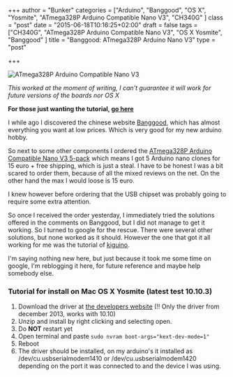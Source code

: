 +++
author = "Bunker"
categories = ["Arduino", "Banggood", "OS X", "Yosmite", "ATmega328P Arduino Compatible Nano V3", "CH340G" ]
class = "post"
date = "2015-06-18T10:16:25+02:00"
draft = false
tags = ["CH340G", "ATmega328P Arduino Compatible Nano V3", "OS X Yosmite", "Banggood" ]
title = "Banggood: ATmega328P Arduino Nano V3"
type = "post"

+++

![ATmega328P Arduino Compatible Nano V3][6_img_link]

_This worked at the moment of writing, I can't guarantee it will work for future versions of the boards nor OS X_

**For those just wanting the tutorial, [go here][3_TLDR]**

I while ago I discovered the chinese website [Banggood][1_banggood], which has almost everything you want at low prices. Which is very good for my new arduino hobby.

So next to some other components I ordered the [ATmega328P Arduino Compatible Nano V3 5-pack][2_ATmega328P_nano_5pack] which means I got 5 Arduino nano clones for 15 euro + free shipping, which is just a steal. I have to be honest I was a bit scared to order them, because of all the mixed reviews on the net. On the other hand the max I would loose is 15 euro.

I knew however before ordering that the USB chipset was probably going to require some extra attention.

So once I received the order yesterday, I immediately tried the solutions offered in the comments on Banggood, but I did not manage to get it working. So I turned to google for the rescue. There were several other solutions, but none worked as it should. However the one that got it all working for me was the tutorial of [kiguino][4_kiguino]. 

I'm saying nothing new here, but just because it took me some time on google, I'm reblogging it here, for future reference and maybe help somebody else.

### <a name="TLDR"></a>Tutorial for install on Mac OS X Yosmite (latest test 10.10.3)

1. Download the driver at [the developers website][5_driver_osx] (!! Only the driver from december 2013, works with 10.10)
2. Unzip and install by right clicking and selecting open.
3. Do **NOT** restart yet
4. Open terminal and paste `sudo nvram boot-args="kext-dev-mode=1"`
5. Reboot 
6. The driver should be installed, on my arduino's it installed as /dev/cu.usbserialmodem1410 or /dev/cu.usbserialmodem1420 depending on the port it was connected to and the device I was using.

[1_banggood]: https://www.banggood.com/?p=IH030017233982015060
[2_ATmega328P_nano_5pack]: https://www.banggood.com/5Pcs-ATmega328P-Arduino-Compatible-Nano-V3-Improved-Version-With-USB-p-951782.html?p=IH030017233982015060
[3_TLDR]: #TLDR
[4_kiguino]: http://kiguino.com/2014/12/31/how-to-use-arduino-nano-mini-pro-with-CH340G-on-mac-osx-yosemite.html#continue
[5_driver_osx]: http://www.wch.cn/downloads.php?name=pro&proid=178
[6_img_link]: /images/blogposts/arduino_nano_compatible.jpg